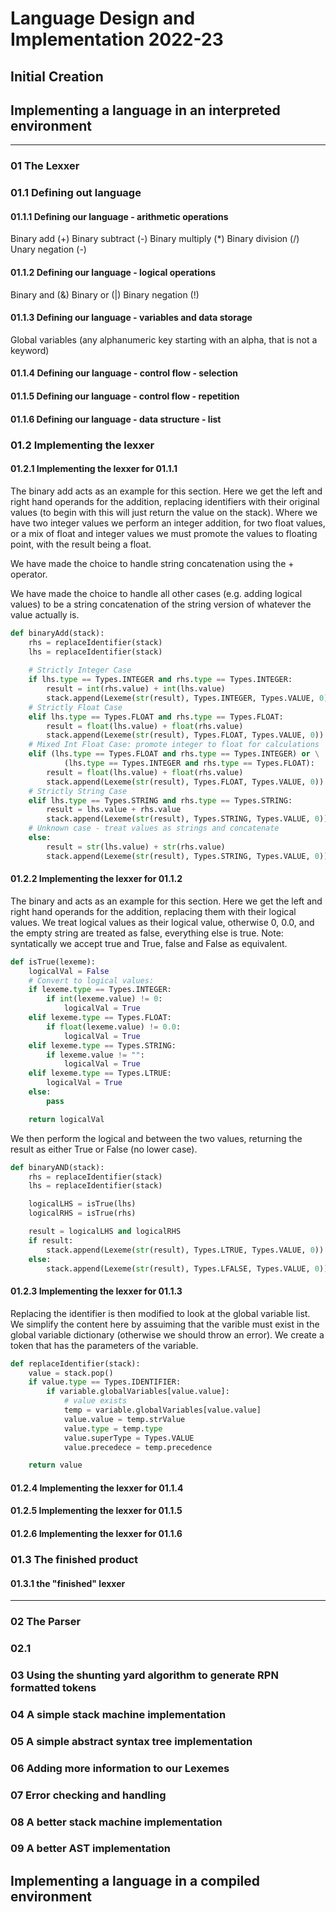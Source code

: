 # Language Design and Implementation 2022-23

## Initial Creation

## Implementing a language in an interpreted environment
- - - 
### 01 The Lexxer

### 01.1 Defining out language
#### 01.1.1 Defining our language - arithmetic operations
Binary add (+)
Binary subtract (-)
Binary multiply (*)
Binary division (/)
Unary negation (-)

#### 01.1.2 Defining our language - logical operations
Binary and (&)
Binary or (|)
Binary negation (!)

#### 01.1.3 Defining our language - variables and data storage
Global variables (any alphanumeric key starting with an alpha, that is not a keyword)
#### 01.1.4 Defining our language - control flow - selection
#### 01.1.5 Defining our language - control flow - repetition
#### 01.1.6 Defining our language - data structure - list
### 01.2 Implementing the lexxer
#### 01.2.1 Implementing the lexxer for 01.1.1

The binary add acts as an example for this section. Here we get the left and right hand operands for the addition, 
replacing identifiers with their original values (to begin with this will just return the value on the stack). Where we 
have two integer values we perform an integer addition, for two float values, or a mix of float and integer values we must 
promote the values to floating point, with the result being a float.

We have made the choice to handle string concatenation using the + operator.

We have made the choice to handle all other cases (e.g. adding logical values) to be a string concatenation of the string
version of whatever the value actually is.
```python
def binaryAdd(stack):
    rhs = replaceIdentifier(stack)
    lhs = replaceIdentifier(stack)
    
    # Strictly Integer Case
    if lhs.type == Types.INTEGER and rhs.type == Types.INTEGER:
        result = int(rhs.value) + int(lhs.value)
        stack.append(Lexeme(str(result), Types.INTEGER, Types.VALUE, 0))
    # Strictly Float Case
    elif lhs.type == Types.FLOAT and rhs.type == Types.FLOAT:
        result = float(lhs.value) + float(rhs.value)
        stack.append(Lexeme(str(result), Types.FLOAT, Types.VALUE, 0))
    # Mixed Int Float Case: promote integer to float for calculations
    elif (lhs.type == Types.FLOAT and rhs.type == Types.INTEGER) or \
            (lhs.type == Types.INTEGER and rhs.type == Types.FLOAT):
        result = float(lhs.value) + float(rhs.value)
        stack.append(Lexeme(str(result), Types.FLOAT, Types.VALUE, 0))
    # Strictly String Case
    elif lhs.type == Types.STRING and rhs.type == Types.STRING:
        result = lhs.value + rhs.value
        stack.append(Lexeme(str(result), Types.STRING, Types.VALUE, 0))
    # Unknown case - treat values as strings and concatenate
    else:
        result = str(lhs.value) + str(rhs.value)
        stack.append(Lexeme(str(result), Types.STRING, Types.VALUE, 0))
```
#### 01.2.2 Implementing the lexxer for 01.1.2
The binary and acts as an example for this section. Here we get the left and right hand operands for the addition, 
replacing them with their logical values. We treat logical values as their logical value, otherwise 0, 0.0, and the empty 
string are treated as false, everything else is true. Note: syntatically we accept true and True, false and False as equivalent.

```python
def isTrue(lexeme):
    logicalVal = False
    # Convert to logical values:
    if lexeme.type == Types.INTEGER:
        if int(lexeme.value) != 0:
            logicalVal = True
    elif lexeme.type == Types.FLOAT:
        if float(lexeme.value) != 0.0:
            logicalVal = True
    elif lexeme.type == Types.STRING:
        if lexeme.value != "":
            logicalVal = True
    elif lexeme.type == Types.LTRUE:
        logicalVal = True
    else:
        pass

    return logicalVal
```


We then perform the logical and between the two values, returning the result as either True or False (no lower case).


```python
def binaryAND(stack):
    rhs = replaceIdentifier(stack)
    lhs = replaceIdentifier(stack)

    logicalLHS = isTrue(lhs)
    logicalRHS = isTrue(rhs)

    result = logicalLHS and logicalRHS
    if result:
        stack.append(Lexeme(str(result), Types.LTRUE, Types.VALUE, 0))
    else:
        stack.append(Lexeme(str(result), Types.LFALSE, Types.VALUE, 0))
```
#### 01.2.3 Implementing the lexxer for 01.1.3
Replacing the identifier is then modified to look at the global variable list. We simplify the content here by assuiming
that the varible must exist in the global variable dictionary (otherwise we should throw an error). We create a token that
has the parameters of the variable.


```python
def replaceIdentifier(stack):
    value = stack.pop()
    if value.type == Types.IDENTIFIER:
        if variable.globalVariables[value.value]:
            # value exists
            temp = variable.globalVariables[value.value]
            value.value = temp.strValue
            value.type = temp.type
            value.superType = Types.VALUE
            value.precedece = temp.precedence

    return value
```
#### 01.2.4 Implementing the lexxer for 01.1.4
#### 01.2.5 Implementing the lexxer for 01.1.5
#### 01.2.6 Implementing the lexxer for 01.1.6
### 01.3 The finished product
#### 01.3.1 the "finished" lexxer
- - - 
### 02 The Parser

### 02.1 
### 03 Using the shunting yard algorithm to generate RPN formatted tokens
### 04 A simple stack machine implementation
### 05 A simple abstract syntax tree implementation
### 06 Adding more information to our Lexemes
### 07 Error checking and handling
### 08 A better stack machine implementation
### 09 A better AST implementation

## Implementing a language in a compiled environment